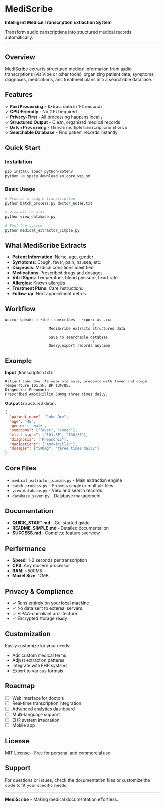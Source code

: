 # MediScribe

**Intelligent Medical Transcription Extraction System**

Transform audio transcriptions into structured medical records automatically.

---

## Overview

MediScribe extracts structured medical information from audio transcriptions (via Vibe or other tools), organizing patient data, symptoms, diagnoses, medications, and treatment plans into a searchable database.

## Features

✓ **Fast Processing** - Extract data in 1-2 seconds  
✓ **CPU-Friendly** - No GPU required  
✓ **Privacy-First** - All processing happens locally  
✓ **Structured Output** - Clean, organized medical records  
✓ **Batch Processing** - Handle multiple transcriptions at once  
✓ **Searchable Database** - Find patient records instantly  

## Quick Start

### Installation

```bash
pip install spacy python-dotenv
python -m spacy download en_core_web_sm
```

### Basic Usage

```bash
# Process a single transcription
python batch_process.py doctor_notes.txt

# View all records
python view_database.py

# Test the system
python medical_extractor_simple.py
```

## What MediScribe Extracts

- **Patient Information**: Name, age, gender
- **Symptoms**: Cough, fever, pain, nausea, etc.
- **Diagnosis**: Medical conditions identified
- **Medications**: Prescribed drugs and dosages
- **Vital Signs**: Temperature, blood pressure, heart rate
- **Allergies**: Known allergies
- **Treatment Plans**: Care instructions
- **Follow-up**: Next appointment details

## Workflow

```
Doctor speaks → Vibe transcribes → Export as .txt
                                        ↓
                    MediScribe extracts structured data
                                        ↓
                    Save to searchable database
                                        ↓
                    Query/export records anytime
```

## Example

**Input** (transcription.txt):
```
Patient John Doe, 45 year old male, presents with fever and cough.
Temperature 101.5F, BP 130/85.
Diagnosis: Pneumonia
Prescribed Amoxicillin 500mg three times daily.
```

**Output** (structured data):
```json
{
  "patient_name": "John Doe",
  "age": "45",
  "gender": "male",
  "symptoms": ["fever", "cough"],
  "vital_signs": ["101.5F", "130/85"],
  "diagnosis": ["Pneumonia"],
  "medications": ["Amoxicillin"],
  "dosages": ["500mg", "three times daily"]
}
```

## Core Files

- `medical_extractor_simple.py` - Main extraction engine
- `batch_process.py` - Process single or multiple files
- `view_database.py` - View and search records
- `database_saver.py` - Database management

## Documentation

- **QUICK_START.md** - Get started guide
- **README_SIMPLE.md** - Detailed documentation
- **SUCCESS.md** - Complete feature overview

## Performance

- **Speed**: 1-2 seconds per transcription
- **CPU**: Any modern processor
- **RAM**: ~500MB
- **Model Size**: 12MB

## Privacy & Compliance

- ✓ Runs entirely on your local machine
- ✓ No data sent to external servers
- ✓ HIPAA-compliant architecture
- ✓ Encrypted storage ready

## Customization

Easily customize for your needs:
- Add custom medical terms
- Adjust extraction patterns
- Integrate with EHR systems
- Export to various formats

## Roadmap

- [ ] Web interface for doctors
- [ ] Real-time transcription integration
- [ ] Advanced analytics dashboard
- [ ] Multi-language support
- [ ] EHR system integration
- [ ] Mobile app

## License

MIT License - Free for personal and commercial use

## Support

For questions or issues, check the documentation files or customize the code to fit your specific needs.

---

**MediScribe** - Making medical documentation effortless.
